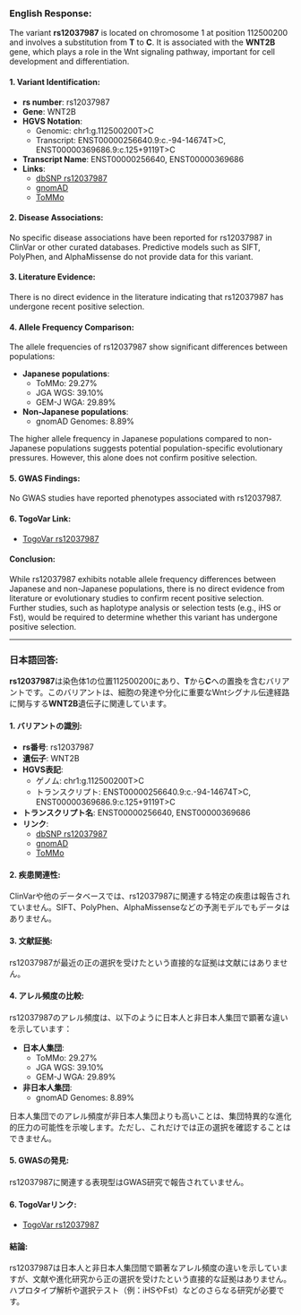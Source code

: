 ### English Response:

The variant **rs12037987** is located on chromosome 1 at position 112500200 and involves a substitution from **T** to **C**. It is associated with the **WNT2B** gene, which plays a role in the Wnt signaling pathway, important for cell development and differentiation.

#### 1. **Variant Identification**:
- **rs number**: rs12037987
- **Gene**: WNT2B
- **HGVS Notation**: 
  - Genomic: chr1:g.112500200T>C
  - Transcript: ENST00000256640.9:c.-94-14674T>C, ENST00000369686.9:c.125+9119T>C
- **Transcript Name**: ENST00000256640, ENST00000369686
- **Links**:
  - [dbSNP rs12037987](https://identifiers.org/dbsnp/rs12037987)
  - [gnomAD](https://gnomad.broadinstitute.org/variant/1-112500200-T-C?dataset=gnomad_r4)
  - [ToMMo](https://jmorp.megabank.tohoku.ac.jp/search?query=1%3A112500200)

#### 2. **Disease Associations**:
No specific disease associations have been reported for rs12037987 in ClinVar or other curated databases. Predictive models such as SIFT, PolyPhen, and AlphaMissense do not provide data for this variant.

#### 3. **Literature Evidence**:
There is no direct evidence in the literature indicating that rs12037987 has undergone recent positive selection.

#### 4. **Allele Frequency Comparison**:
The allele frequencies of rs12037987 show significant differences between populations:
- **Japanese populations**:
  - ToMMo: 29.27%
  - JGA WGS: 39.10%
  - GEM-J WGA: 29.89%
- **Non-Japanese populations**:
  - gnomAD Genomes: 8.89%

The higher allele frequency in Japanese populations compared to non-Japanese populations suggests potential population-specific evolutionary pressures. However, this alone does not confirm positive selection.

#### 5. **GWAS Findings**:
No GWAS studies have reported phenotypes associated with rs12037987.

#### 6. **TogoVar Link**:
- [TogoVar rs12037987](https://togovar.org/variant/tgv2831701)

#### Conclusion:
While rs12037987 exhibits notable allele frequency differences between Japanese and non-Japanese populations, there is no direct evidence from literature or evolutionary studies to confirm recent positive selection. Further studies, such as haplotype analysis or selection tests (e.g., iHS or Fst), would be required to determine whether this variant has undergone positive selection.

---

### 日本語回答:

**rs12037987**は染色体1の位置112500200にあり、**T**から**C**への置換を含むバリアントです。このバリアントは、細胞の発達や分化に重要なWntシグナル伝達経路に関与する**WNT2B**遺伝子に関連しています。

#### 1. **バリアントの識別**:
- **rs番号**: rs12037987
- **遺伝子**: WNT2B
- **HGVS表記**: 
  - ゲノム: chr1:g.112500200T>C
  - トランスクリプト: ENST00000256640.9:c.-94-14674T>C, ENST00000369686.9:c.125+9119T>C
- **トランスクリプト名**: ENST00000256640, ENST00000369686
- **リンク**:
  - [dbSNP rs12037987](https://identifiers.org/dbsnp/rs12037987)
  - [gnomAD](https://gnomad.broadinstitute.org/variant/1-112500200-T-C?dataset=gnomad_r4)
  - [ToMMo](https://jmorp.megabank.tohoku.ac.jp/search?query=1%3A112500200)

#### 2. **疾患関連性**:
ClinVarや他のデータベースでは、rs12037987に関連する特定の疾患は報告されていません。SIFT、PolyPhen、AlphaMissenseなどの予測モデルでもデータはありません。

#### 3. **文献証拠**:
rs12037987が最近の正の選択を受けたという直接的な証拠は文献にはありません。

#### 4. **アレル頻度の比較**:
rs12037987のアレル頻度は、以下のように日本人と非日本人集団で顕著な違いを示しています：
- **日本人集団**:
  - ToMMo: 29.27%
  - JGA WGS: 39.10%
  - GEM-J WGA: 29.89%
- **非日本人集団**:
  - gnomAD Genomes: 8.89%

日本人集団でのアレル頻度が非日本人集団よりも高いことは、集団特異的な進化的圧力の可能性を示唆します。ただし、これだけでは正の選択を確認することはできません。

#### 5. **GWASの発見**:
rs12037987に関連する表現型はGWAS研究で報告されていません。

#### 6. **TogoVarリンク**:
- [TogoVar rs12037987](https://togovar.org/variant/tgv2831701)

#### 結論:
rs12037987は日本人と非日本人集団間で顕著なアレル頻度の違いを示していますが、文献や進化研究から正の選択を受けたという直接的な証拠はありません。ハプロタイプ解析や選択テスト（例：iHSやFst）などのさらなる研究が必要です。

